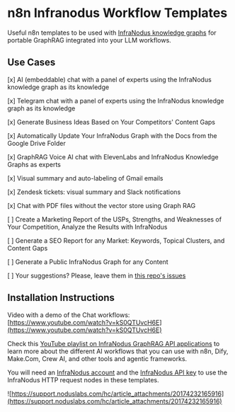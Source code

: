 # n8n Infranodus Workflow Templates

Useful n8n templates to be used with [InfraNodus knowledge graphs](https://infranodus.com) for portable GraphRAG integrated into your LLM workflows. 


## Use Cases

[x] AI (embeddable) chat with a panel of experts using the InfraNodus knowledge graph as its knowledge

[x] Telegram chat with a panel of experts using the InfraNodus knowledge graph as its knowledge

[x] Generate Business Ideas Based on Your Competitors' Content Gaps 

[x] Automatically Update Your InfraNodus Graph with the Docs from the Google Drive Folder

[x] GraphRAG Voice AI chat with ElevenLabs and InfraNodus Knowledge Graphs as experts

[x] Visual summary and auto-labeling of Gmail emails

[x] Zendesk tickets: visual summary and Slack notifications

[x] Chat with PDF files without the vector store using Graph RAG

[ ] Create a Marketing Report of the USPs, Strengths, and Weaknesses of Your Competition, Analyze the Results with InfraNodus

[ ] Generate a SEO Report for any Market: Keywords, Topical Clusters, and Content Gaps

[ ] Generate a Public InfraNodus Graph for any Content

[ ] Your suggestions? Please, leave them in [this repo's issues](https://github.com/infranodus/n8n-infranodus-workflow-templates/issue)


## Installation Instructions

Video with a demo of the Chat workflows: [https://www.youtube.com/watch?v=kS0QTUvcH6E](https://www.youtube.com/watch?v=kS0QTUvcH6E)

Check this [YouTube playlist on InfraNodus GraphRAG API applications](https://www.youtube.com/playlist?list=PLZhDuTZwzpWcgWKn2ZKQPPvuFU4hepQc9) to learn more about the different AI workflows that you can use with n8n, Dify, Make.Com, Crew AI, and other tools and agentic frameworks. 

You will need an [InfraNodus account](https://infranodus.com/use-case/ai-knowledge-graphs) and the [InfraNodus API key](https://inranodus.com/api-access) to use the InfraNodus HTTP request nodes in these templates.

![https://support.noduslabs.com/hc/article_attachments/20174232165916](https://support.noduslabs.com/hc/article_attachments/20174232165916)

